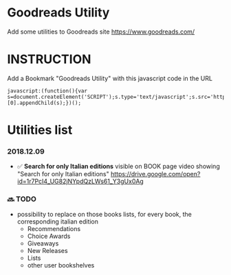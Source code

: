 # Goodreads Utility
Add some utilities to Goodreads site https://www.goodreads.com/

# INSTRUCTION
Add a Bookmark "Goodreads Utility" with this javascript code in the URL
```
javascript:(function(){var s=document.createElement('SCRIPT');s.type='text/javascript';s.src='https://asamorini.github.io/goodreads.utility/goodreads.utility.v1.0.min.js';document.getElementsByTagName('head')[0].appendChild(s);})();
```
# Utilities list
### 2018.12.09
* :white_check_mark: **Search for only Italian editions**
   visible on BOOK page
   video showing "Search for only Italian editions" https://drive.google.com/open?id=1r7PcI4_UG82jNYpdQzLWs61_Y3gUx0Ag

### :soon: TODO
* possibility to replace on those books lists, for every book, the corresponding italian edition
   * Recommendations
   * Choice Awards
   * Giveaways
   * New Releases
   * Lists
   * other user bookshelves
